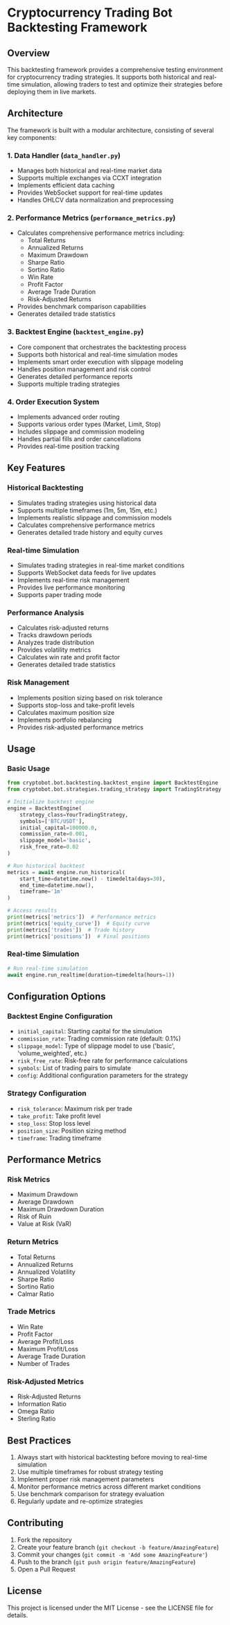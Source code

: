 # Cryptocurrency Trading Bot Backtesting Framework

## Overview

This backtesting framework provides a comprehensive testing environment for cryptocurrency trading strategies. It supports both historical and real-time simulation, allowing traders to test and optimize their strategies before deploying them in live markets.

## Architecture

The framework is built with a modular architecture, consisting of several key components:

### 1. Data Handler (`data_handler.py`)
- Manages both historical and real-time market data
- Supports multiple exchanges via CCXT integration
- Implements efficient data caching
- Provides WebSocket support for real-time updates
- Handles OHLCV data normalization and preprocessing

### 2. Performance Metrics (`performance_metrics.py`)
- Calculates comprehensive performance metrics including:
  - Total Returns
  - Annualized Returns
  - Maximum Drawdown
  - Sharpe Ratio
  - Sortino Ratio
  - Win Rate
  - Profit Factor
  - Average Trade Duration
  - Risk-Adjusted Returns
- Provides benchmark comparison capabilities
- Generates detailed trade statistics

### 3. Backtest Engine (`backtest_engine.py`)
- Core component that orchestrates the backtesting process
- Supports both historical and real-time simulation modes
- Implements smart order execution with slippage modeling
- Handles position management and risk control
- Generates detailed performance reports
- Supports multiple trading strategies

### 4. Order Execution System
- Implements advanced order routing
- Supports various order types (Market, Limit, Stop)
- Includes slippage and commission modeling
- Handles partial fills and order cancellations
- Provides real-time position tracking

## Key Features

### Historical Backtesting
- Simulates trading strategies using historical data
- Supports multiple timeframes (1m, 5m, 15m, etc.)
- Implements realistic slippage and commission models
- Calculates comprehensive performance metrics
- Generates detailed trade history and equity curves

### Real-time Simulation
- Simulates trading strategies in real-time market conditions
- Supports WebSocket data feeds for live updates
- Implements real-time risk management
- Provides live performance monitoring
- Supports paper trading mode

### Performance Analysis
- Calculates risk-adjusted returns
- Tracks drawdown periods
- Analyzes trade distribution
- Provides volatility metrics
- Calculates win rate and profit factor
- Generates detailed trade statistics

### Risk Management
- Implements position sizing based on risk tolerance
- Supports stop-loss and take-profit levels
- Calculates maximum position size
- Implements portfolio rebalancing
- Provides risk-adjusted performance metrics

## Usage

### Basic Usage
```python
from cryptobot.bot.backtesting.backtest_engine import BacktestEngine
from cryptobot.bot.strategies.trading_strategy import TradingStrategy

# Initialize backtest engine
engine = BacktestEngine(
    strategy_class=YourTradingStrategy,
    symbols=['BTC/USDT'],
    initial_capital=100000.0,
    commission_rate=0.001,
    slippage_model='basic',
    risk_free_rate=0.02
)

# Run historical backtest
metrics = await engine.run_historical(
    start_time=datetime.now() - timedelta(days=30),
    end_time=datetime.now(),
    timeframe='1m'
)

# Access results
print(metrics['metrics'])  # Performance metrics
print(metrics['equity_curve'])  # Equity curve
print(metrics['trades'])  # Trade history
print(metrics['positions'])  # Final positions
```

### Real-time Simulation
```python
# Run real-time simulation
await engine.run_realtime(duration=timedelta(hours=1))
```

## Configuration Options

### Backtest Engine Configuration
- `initial_capital`: Starting capital for the simulation
- `commission_rate`: Trading commission rate (default: 0.1%)
- `slippage_model`: Type of slippage model to use ('basic', 'volume_weighted', etc.)
- `risk_free_rate`: Risk-free rate for performance calculations
- `symbols`: List of trading pairs to simulate
- `config`: Additional configuration parameters for the strategy

### Strategy Configuration
- `risk_tolerance`: Maximum risk per trade
- `take_profit`: Take profit level
- `stop_loss`: Stop loss level
- `position_size`: Position sizing method
- `timeframe`: Trading timeframe

## Performance Metrics

### Risk Metrics
- Maximum Drawdown
- Average Drawdown
- Maximum Drawdown Duration
- Risk of Ruin
- Value at Risk (VaR)

### Return Metrics
- Total Returns
- Annualized Returns
- Annualized Volatility
- Sharpe Ratio
- Sortino Ratio
- Calmar Ratio

### Trade Metrics
- Win Rate
- Profit Factor
- Average Profit/Loss
- Maximum Profit/Loss
- Average Trade Duration
- Number of Trades

### Risk-Adjusted Metrics
- Risk-Adjusted Returns
- Information Ratio
- Omega Ratio
- Sterling Ratio

## Best Practices

1. Always start with historical backtesting before moving to real-time simulation
2. Use multiple timeframes for robust strategy testing
3. Implement proper risk management parameters
4. Monitor performance metrics across different market conditions
5. Use benchmark comparison for strategy evaluation
6. Regularly update and re-optimize strategies

## Contributing

1. Fork the repository
2. Create your feature branch (`git checkout -b feature/AmazingFeature`)
3. Commit your changes (`git commit -m 'Add some AmazingFeature'`)
4. Push to the branch (`git push origin feature/AmazingFeature`)
5. Open a Pull Request

## License

This project is licensed under the MIT License - see the LICENSE file for details.
